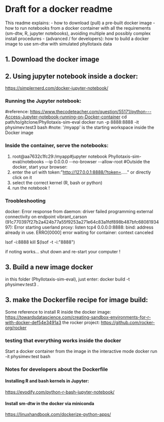 # Draft for a docker readme

This readme explains:
    - how to download (pull) a pre-built docker image
    - how to run notebooks from a docker container with all the requirements (sm-dtw, R, jupyter notebooks), avoiding multiple and possibly complex install procedures
    - (advanced / for developers): how to build a docker image to use sm-dtw with simulated phyllotaxis data

## 1. Download the docker image
## 2. Using jupyter notebook inside a docker:
https://simplernerd.com/docker-jupyter-notebook/

### Running the Jupyter notebook:
#reference: https://www.thecodeteacher.com/question/55171/python---Access-Jupyter-notebook-running-on-Docker-container
cd path/to/gitclone/Phyllotaxis-sim-eval
docker run -p 8888:8888 -it physimev:test3 bash
#note: '/myapp' is the starting workspace inside the Docker image

### Inside the container, serve the notebooks:
1. root@aa7632c1fc29:/myapp#jupyter notebook Phyllotaxis-sim-eval/notebooks --ip 0.0.0.0 --no-browser --allow-root
#Outside the docker, start your browser:
2. enter the url with token:"http://127.0.0.1:8888/?token=....." or directly click on it
3. select the correct kernel (R, bash or python)
4. run the notebook !

### Troobleshooting
docker: Error response from daemon: driver failed programming external connectivity on endpoint vibrant_carson (91c770397f27b2a424b77a55f9253a271e64c83a1fdf898b487bfc6808193497): Error starting userland proxy: listen tcp4 0.0.0.0:8888: bind: address already in use.
ERRO[0000] error waiting for container: context canceled

lsof -i:8888
kill $(lsof -t -i:"8888")

if noting works... shut down and re-start your computer !


## 3. Build a new image docker
in this folder (Phyllotaxis-sim-eval), just enter:
docker build -t physimev:test3 .

## 3. make the Dockerfile recipe for image build:
Some reference to install R inside the docker image: https://towardsdatascience.com/creating-sandbox-environments-for-r-with-docker-def54e3491a3
the rocker project: https://github.com/rocker-org/rocker
### testing that everything works inside the docker
Start a docker container from the image in the interactive mode
docker run -it physimev:test bash
### Notes for developers about the Dockerfile
#### Installing R and bash kernels in Jupyter:
https://evodify.com/python-r-bash-jupyter-notebook/
#### Install sm-dtw in the docker via miniconda
https://linuxhandbook.com/dockerize-python-apps/